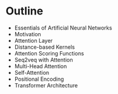 # Outline

* <Link to="4">Essentials of Artificial Neural Networks</Link>

* <Link to="5">Motivation</Link>

* <Link to="6">Attention Layer</Link>

* <Link to="12">Distance-based Kernels</Link>

* <Link to="14">Attention Scoring Functions</Link>

* <Link to="19">Seq2veq with Attention</Link>

* <Link to="21">Multi-Head Attention</Link>

* <Link to="23">Self-Attention</Link>

* <Link to="25">Positional Encoding</Link>

* <Link to="27">Transformer Architecture</Link>